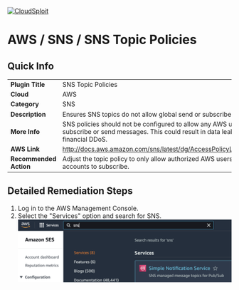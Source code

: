 [![CloudSploit](https://cloudsploit.com/img/logo-new-big-text-100.png "CloudSploit")](https://cloudsploit.com)

# AWS / SNS / SNS Topic Policies

## Quick Info

| | |
|-|-|
| **Plugin Title** | SNS Topic Policies |
| **Cloud** | AWS |
| **Category** | SNS |
| **Description** | Ensures SNS topics do not allow global send or subscribe. |
| **More Info** | SNS policies should not be configured to allow any AWS user to subscribe or send messages. This could result in data leakage or financial DDoS. |
| **AWS Link** | http://docs.aws.amazon.com/sns/latest/dg/AccessPolicyLanguage.html |
| **Recommended Action** | Adjust the topic policy to only allow authorized AWS users in known accounts to subscribe. |

## Detailed Remediation Steps
1. Log in to the AWS Management Console.
2. Select the "Services" option and search for SNS. </br> <img src="/resources/aws/sns/sns-topic-policies/step2.png"/>

